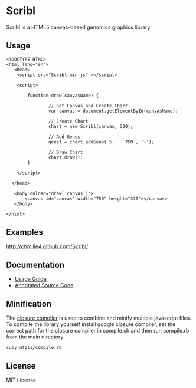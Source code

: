 # Scribl

Scribl is a HTML5 canvas-based genomics graphics library

## Usage


    <!DOCTYPE HTML> 
    <html lang="en">
	   <head>
		<script src="Scribl.min.js" ></script>
		
		<script> 

			function draw(canvasName) {  
					
					// Get Canvas and Create Chart
				  	var canvas = document.getElementById(canvasName);  	
					
					// Create Chart
					chart = new Scribl(canvas, 500);
			
					// Add Genes
					gene1 = chart.addGene( 5,    750 , '-');
					
					// Draw Chart
					chart.draw();
			}
				
		</script>

      </head>  
	
	   <body onload="draw('canvas')">
		   <canvas id="canvas" width="750" height="330"></canvas>  
	   </body>
	
    </html>

## Examples
http://chmille4.github.com/Scribl/

## Documentation
* [Usage Guide](https://github.com/chmille4/Scribl/wiki)
* [Annotated Source Code](http://chmille4.github.com/Scribl/source.html)

## Minification
The [closure compiler](http://code.google.com/closure/compiler/) is used to combine and minify multiple javascript files. To compile the library yourself install google closure compiler, set the correct path for the closure compiler in compile.sh and then run compile.rb from the main directory
  
  ```ruby utils/compile.rb```
## License
MIT License
